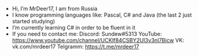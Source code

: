 - Hi, I’m MrDeer17, I am from Russia
- I know programming languages like: Pascal, C# and Java (the last 2 just started studying)
- I’m currently learning C# in order to be fluent in it
- If you need to contact me:
Discord: Sundew#5313
YouTube: https://www.youtube.com/channel/UCKlf84CSBY2Ul3v3nl7Bicw
VK: vk.com/mrdeer17
Telgramm: https://t.me/mrdeer17
